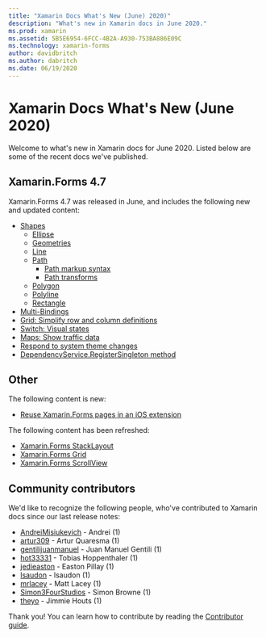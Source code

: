 ```yaml
---
title: "Xamarin Docs What's New (June) 2020)"
description: "What's new in Xamarin docs in June 2020."
ms.prod: xamarin
ms.assetid: 5B5E6954-6FCC-4B2A-A930-753BA886E09C
ms.technology: xamarin-forms
author: davidbritch
ms.author: dabritch
ms.date: 06/19/2020
---
```


# Xamarin Docs What's New (June 2020)

Welcome to what's new in Xamarin docs for June 2020. Listed below are some of the recent docs we've published.

## Xamarin.Forms 4.7

Xamarin.Forms 4.7 was released in June, and includes the following new and updated content:

- [Shapes](~/xamarin-forms/user-interface/shapes/index.md)
  - [Ellipse](~/xamarin-forms/user-interface/shapes/ellipse.md)
  - [Geometries](~/xamarin-forms/user-interface/shapes/geometries.md)
  - [Line](~/xamarin-forms/user-interface/shapes/line.md)
  - [Path](~/xamarin-forms/user-interface/shapes/path.md)
    - [Path markup syntax](~/xamarin-forms/user-interface/shapes/path-markup-syntax.md)
    - [Path transforms](~/xamarin-forms/user-interface/shapes/path-transforms.md)
  - [Polygon](~/xamarin-forms/user-interface/shapes/polygon.md)
  - [Polyline](~/xamarin-forms/user-interface/shapes/polyline.md)
  - [Rectangle](~/xamarin-forms/user-interface/shapes/rectangle.md)  
- [Multi-Bindings](~/xamarin-forms/app-fundamentals/data-binding/multibinding.md)
- [Grid: Simplify row and column definitions](~/xamarin-forms/user-interface/layouts/grid.md#simplify-row-and-column-definitions)
- [Switch: Visual states](~/xamarin-forms/user-interface/switch.md#switch-visual-states)
- [Maps: Show traffic data](~/xamarin-forms/user-interface/map/map.md#show-traffic-data)
- [Respond to system theme changes](~/xamarin-forms/user-interface/theming/system-theme-changes.md)
- [DependencyService.RegisterSingleton method](~/xamarin-forms/app-fundamentals/dependency-service/registration-and-resolution.md#registration-by-method)

## Other

The following content is new:

- [Reuse Xamarin.Forms pages in an iOS extension](~/ios/platform/extensions-with-xamarinforms.md)

The following content has been refreshed:

- [Xamarin.Forms StackLayout](~/xamarin-forms/user-interface/layouts/stacklayout.md)
- [Xamarin.Forms Grid](~/xamarin-forms/user-interface/layouts/grid.md)
- [Xamarin.Forms ScrollView](~/xamarin-forms/user-interface/layouts/scrollview.md)

## Community contributors

We'd like to recognize the following people, who've contributed to Xamarin docs since our last release notes:

- [AndreiMisiukevich](https://github.com/AndreiMisiukevich) - Andrei (1)
- [artur309](https://github.com/artur309) - Artur Quaresma (1)
- [gentilijuanmanuel](https://github.com/gentilijuanmanuel) - Juan Manuel Gentili (1)
- [hot33331](https://github.com/hot33331) - Tobias Hoppenthaler (1)
- [jedieaston](https://github.com/jedieaston) - Easton Pillay (1)
- [lsaudon](https://github.com/lsaudon) - lsaudon (1)
- [mrlacey](https://github.com/mrlacey) - Matt Lacey (1)
- [Simon3FourStudios](https://github.com/Simon3FourStudios) - Simon Browne (1)
- [theyo](https://github.com/theyo) - Jimmie Houts (1)

Thank you! You can learn how to contribute by reading the [Contributor guide](https://github.com/MicrosoftDocs/xamarin-docs/blob/live/CONTRIBUTING.md).
